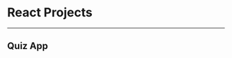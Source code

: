 # React Projects
--------------------------------------------------------------------------------------------------------------------------------------
## Quiz App
